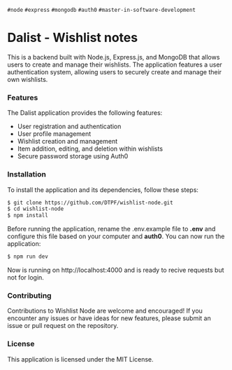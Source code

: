 `#node` `#express` `#mongodb` `#auth0` `#master-in-software-development`

# Dalist - Wishlist notes
This is a backend built with Node.js, Express.js, and MongoDB that allows users to create and manage their wishlists. The application features a user authentication system, allowing users to securely create and manage their own wishlists.

### Features
The Dalist application provides the following features:

- User registration and authentication
- User profile management
- Wishlist creation and management
- Item addition, editing, and deletion within wishlists
- Secure password storage using Auth0

### Installation
To install the application and its dependencies, follow these steps:

```bash
$ git clone https://github.com/DTPF/wishlist-node.git
$ cd wishlist-node
$ npm install
```

Before running the application, rename the .env.example file to <b>.env</b> and configure this file based on your computer and <b>auth0</b>.  You can now run the application:

```bash
$ npm run dev
```

Now is running on http://localhost:4000 and is ready to recive requests but not for login.

### Contributing
Contributions to Wishlist Node are welcome and encouraged! If you encounter any issues or have ideas for new features, please submit an issue or pull request on the repository.

### License
This application is licensed under the MIT License.